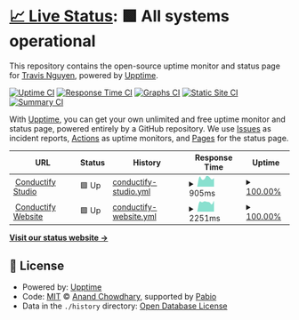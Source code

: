 # [📈 Live Status](https://travisnguyen20.github.io/conductify_uptime): <!--live status--> **🟩 All systems operational**

This repository contains the open-source uptime monitor and status page for [Travis Nguyen](https://travisnguyen.me), powered by [Upptime](https://github.com/upptime/upptime).

[![Uptime CI](https://github.com/travisnguyen20/conductify_uptime/workflows/Uptime%20CI/badge.svg)](https://github.com/travisnguyen20/conductify_uptime/actions?query=workflow%3A%22Uptime+CI%22)
[![Response Time CI](https://github.com/travisnguyen20/conductify_uptime/workflows/Response%20Time%20CI/badge.svg)](https://github.com/travisnguyen20/conductify_uptime/actions?query=workflow%3A%22Response+Time+CI%22)
[![Graphs CI](https://github.com/travisnguyen20/conductify_uptime/workflows/Graphs%20CI/badge.svg)](https://github.com/travisnguyen20/conductify_uptime/actions?query=workflow%3A%22Graphs+CI%22)
[![Static Site CI](https://github.com/travisnguyen20/conductify_uptime/workflows/Static%20Site%20CI/badge.svg)](https://github.com/travisnguyen20/conductify_uptime/actions?query=workflow%3A%22Static+Site+CI%22)
[![Summary CI](https://github.com/travisnguyen20/conductify_uptime/workflows/Summary%20CI/badge.svg)](https://github.com/travisnguyen20/conductify_uptime/actions?query=workflow%3A%22Summary+CI%22)

With [Upptime](https://upptime.js.org), you can get your own unlimited and free uptime monitor and status page, powered entirely by a GitHub repository. We use [Issues](https://github.com/travisnguyen20/conductify_uptime/issues) as incident reports, [Actions](https://github.com/travisnguyen20/conductify_uptime/actions) as uptime monitors, and [Pages](https://travisnguyen20.github.io/conductify_uptime) for the status page.

<!--start: status pages-->
<!-- This summary is generated by Upptime (https://github.com/upptime/upptime) -->
<!-- Do not edit this manually, your changes will be overwritten -->
<!-- prettier-ignore -->
| URL | Status | History | Response Time | Uptime |
| --- | ------ | ------- | ------------- | ------ |
| <img alt="" src="https://icons.duckduckgo.com/ip3/studio.conductify.ai.ico" height="13"> [Conductify Studio](https://studio.conductify.ai) | 🟩 Up | [conductify-studio.yml](https://github.com/travisnguyen20/conductify_uptime/commits/HEAD/history/conductify-studio.yml) | <details><summary><img alt="Response time graph" src="./graphs/conductify-studio/response-time-week.png" height="20"> 905ms</summary><br><a href="https://travisnguyen20.github.io/conductify_uptime/history/conductify-studio"><img alt="Response time 905" src="https://img.shields.io/endpoint?url=https%3A%2F%2Fraw.githubusercontent.com%2Ftravisnguyen20%2Fconductify_uptime%2FHEAD%2Fapi%2Fconductify-studio%2Fresponse-time.json"></a><br><a href="https://travisnguyen20.github.io/conductify_uptime/history/conductify-studio"><img alt="24-hour response time 905" src="https://img.shields.io/endpoint?url=https%3A%2F%2Fraw.githubusercontent.com%2Ftravisnguyen20%2Fconductify_uptime%2FHEAD%2Fapi%2Fconductify-studio%2Fresponse-time-day.json"></a><br><a href="https://travisnguyen20.github.io/conductify_uptime/history/conductify-studio"><img alt="7-day response time 905" src="https://img.shields.io/endpoint?url=https%3A%2F%2Fraw.githubusercontent.com%2Ftravisnguyen20%2Fconductify_uptime%2FHEAD%2Fapi%2Fconductify-studio%2Fresponse-time-week.json"></a><br><a href="https://travisnguyen20.github.io/conductify_uptime/history/conductify-studio"><img alt="30-day response time 905" src="https://img.shields.io/endpoint?url=https%3A%2F%2Fraw.githubusercontent.com%2Ftravisnguyen20%2Fconductify_uptime%2FHEAD%2Fapi%2Fconductify-studio%2Fresponse-time-month.json"></a><br><a href="https://travisnguyen20.github.io/conductify_uptime/history/conductify-studio"><img alt="1-year response time 905" src="https://img.shields.io/endpoint?url=https%3A%2F%2Fraw.githubusercontent.com%2Ftravisnguyen20%2Fconductify_uptime%2FHEAD%2Fapi%2Fconductify-studio%2Fresponse-time-year.json"></a></details> | <details><summary><a href="https://travisnguyen20.github.io/conductify_uptime/history/conductify-studio">100.00%</a></summary><a href="https://travisnguyen20.github.io/conductify_uptime/history/conductify-studio"><img alt="All-time uptime 100.00%" src="https://img.shields.io/endpoint?url=https%3A%2F%2Fraw.githubusercontent.com%2Ftravisnguyen20%2Fconductify_uptime%2FHEAD%2Fapi%2Fconductify-studio%2Fuptime.json"></a><br><a href="https://travisnguyen20.github.io/conductify_uptime/history/conductify-studio"><img alt="24-hour uptime 100.00%" src="https://img.shields.io/endpoint?url=https%3A%2F%2Fraw.githubusercontent.com%2Ftravisnguyen20%2Fconductify_uptime%2FHEAD%2Fapi%2Fconductify-studio%2Fuptime-day.json"></a><br><a href="https://travisnguyen20.github.io/conductify_uptime/history/conductify-studio"><img alt="7-day uptime 100.00%" src="https://img.shields.io/endpoint?url=https%3A%2F%2Fraw.githubusercontent.com%2Ftravisnguyen20%2Fconductify_uptime%2FHEAD%2Fapi%2Fconductify-studio%2Fuptime-week.json"></a><br><a href="https://travisnguyen20.github.io/conductify_uptime/history/conductify-studio"><img alt="30-day uptime 100.00%" src="https://img.shields.io/endpoint?url=https%3A%2F%2Fraw.githubusercontent.com%2Ftravisnguyen20%2Fconductify_uptime%2FHEAD%2Fapi%2Fconductify-studio%2Fuptime-month.json"></a><br><a href="https://travisnguyen20.github.io/conductify_uptime/history/conductify-studio"><img alt="1-year uptime 100.00%" src="https://img.shields.io/endpoint?url=https%3A%2F%2Fraw.githubusercontent.com%2Ftravisnguyen20%2Fconductify_uptime%2FHEAD%2Fapi%2Fconductify-studio%2Fuptime-year.json"></a></details>
| <img alt="" src="https://icons.duckduckgo.com/ip3/conductify.ai.ico" height="13"> [Conductify Website](https://conductify.ai) | 🟩 Up | [conductify-website.yml](https://github.com/travisnguyen20/conductify_uptime/commits/HEAD/history/conductify-website.yml) | <details><summary><img alt="Response time graph" src="./graphs/conductify-website/response-time-week.png" height="20"> 2251ms</summary><br><a href="https://travisnguyen20.github.io/conductify_uptime/history/conductify-website"><img alt="Response time 2251" src="https://img.shields.io/endpoint?url=https%3A%2F%2Fraw.githubusercontent.com%2Ftravisnguyen20%2Fconductify_uptime%2FHEAD%2Fapi%2Fconductify-website%2Fresponse-time.json"></a><br><a href="https://travisnguyen20.github.io/conductify_uptime/history/conductify-website"><img alt="24-hour response time 2251" src="https://img.shields.io/endpoint?url=https%3A%2F%2Fraw.githubusercontent.com%2Ftravisnguyen20%2Fconductify_uptime%2FHEAD%2Fapi%2Fconductify-website%2Fresponse-time-day.json"></a><br><a href="https://travisnguyen20.github.io/conductify_uptime/history/conductify-website"><img alt="7-day response time 2251" src="https://img.shields.io/endpoint?url=https%3A%2F%2Fraw.githubusercontent.com%2Ftravisnguyen20%2Fconductify_uptime%2FHEAD%2Fapi%2Fconductify-website%2Fresponse-time-week.json"></a><br><a href="https://travisnguyen20.github.io/conductify_uptime/history/conductify-website"><img alt="30-day response time 2251" src="https://img.shields.io/endpoint?url=https%3A%2F%2Fraw.githubusercontent.com%2Ftravisnguyen20%2Fconductify_uptime%2FHEAD%2Fapi%2Fconductify-website%2Fresponse-time-month.json"></a><br><a href="https://travisnguyen20.github.io/conductify_uptime/history/conductify-website"><img alt="1-year response time 2251" src="https://img.shields.io/endpoint?url=https%3A%2F%2Fraw.githubusercontent.com%2Ftravisnguyen20%2Fconductify_uptime%2FHEAD%2Fapi%2Fconductify-website%2Fresponse-time-year.json"></a></details> | <details><summary><a href="https://travisnguyen20.github.io/conductify_uptime/history/conductify-website">100.00%</a></summary><a href="https://travisnguyen20.github.io/conductify_uptime/history/conductify-website"><img alt="All-time uptime 100.00%" src="https://img.shields.io/endpoint?url=https%3A%2F%2Fraw.githubusercontent.com%2Ftravisnguyen20%2Fconductify_uptime%2FHEAD%2Fapi%2Fconductify-website%2Fuptime.json"></a><br><a href="https://travisnguyen20.github.io/conductify_uptime/history/conductify-website"><img alt="24-hour uptime 100.00%" src="https://img.shields.io/endpoint?url=https%3A%2F%2Fraw.githubusercontent.com%2Ftravisnguyen20%2Fconductify_uptime%2FHEAD%2Fapi%2Fconductify-website%2Fuptime-day.json"></a><br><a href="https://travisnguyen20.github.io/conductify_uptime/history/conductify-website"><img alt="7-day uptime 100.00%" src="https://img.shields.io/endpoint?url=https%3A%2F%2Fraw.githubusercontent.com%2Ftravisnguyen20%2Fconductify_uptime%2FHEAD%2Fapi%2Fconductify-website%2Fuptime-week.json"></a><br><a href="https://travisnguyen20.github.io/conductify_uptime/history/conductify-website"><img alt="30-day uptime 100.00%" src="https://img.shields.io/endpoint?url=https%3A%2F%2Fraw.githubusercontent.com%2Ftravisnguyen20%2Fconductify_uptime%2FHEAD%2Fapi%2Fconductify-website%2Fuptime-month.json"></a><br><a href="https://travisnguyen20.github.io/conductify_uptime/history/conductify-website"><img alt="1-year uptime 100.00%" src="https://img.shields.io/endpoint?url=https%3A%2F%2Fraw.githubusercontent.com%2Ftravisnguyen20%2Fconductify_uptime%2FHEAD%2Fapi%2Fconductify-website%2Fuptime-year.json"></a></details>

<!--end: status pages-->

[**Visit our status website →**](https://travisnguyen20.github.io/conductify_uptime)

## 📄 License

- Powered by: [Upptime](https://github.com/upptime/upptime)
- Code: [MIT](./LICENSE) © [Anand Chowdhary](https://anandchowdhary.com), supported by [Pabio](https://pabio.com)
- Data in the `./history` directory: [Open Database License](https://opendatacommons.org/licenses/odbl/1-0/)
